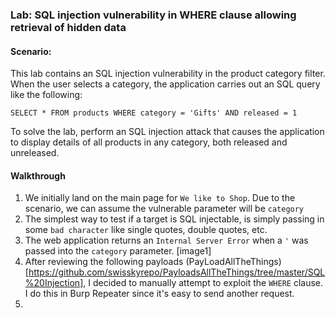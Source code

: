 ### Lab: SQL injection vulnerability in WHERE clause allowing retrieval of hidden data

#### Scenario:
This lab contains an SQL injection vulnerability in the product category filter. When the user selects a category, the application carries out an SQL query like the following:

`SELECT * FROM products WHERE category = 'Gifts' AND released = 1`

To solve the lab, perform an SQL injection attack that causes the application to display details of all products in any category, both released and unreleased.

#### Walkthrough
1. We initially land on the main page for `We like to Shop`. Due to the scenario, we can assume the vulnerable parameter will be `category`
2. The simplest way to test if a target is SQL injectable, is simply passing in some `bad character` like single quotes, double quotes, etc. 
3. The web application returns an `Internal Server Error` when a `'` was passed into the `category` parameter. 
[image1]
4. After reviewing the following payloads (PayLoadAllTheThings)[https://github.com/swisskyrepo/PayloadsAllTheThings/tree/master/SQL%20Injection], I decided to manually attempt to exploit the `WHERE` clause. I do this in Burp Repeater since it's easy to send another request. 
5. 